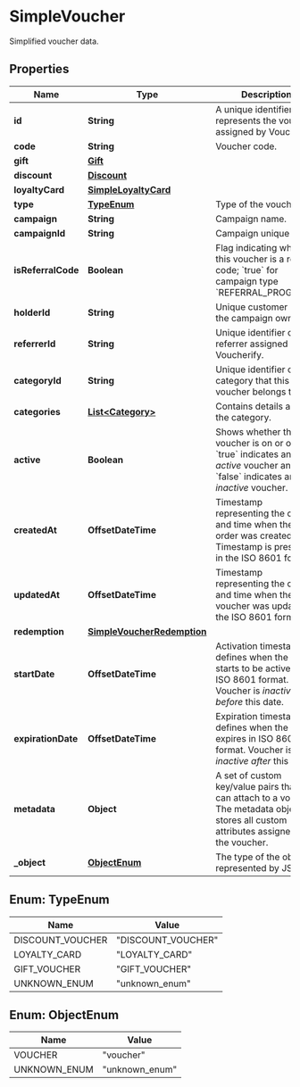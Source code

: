 

# SimpleVoucher

Simplified voucher data.

## Properties

| Name | Type | Description | Notes |
|------------ | ------------- | ------------- | -------------|
|**id** | **String** | A unique identifier that represents the voucher assigned by Voucherify. |  [optional] |
|**code** | **String** | Voucher code. |  |
|**gift** | [**Gift**](Gift.md) |  |  [optional] |
|**discount** | [**Discount**](Discount.md) |  |  [optional] |
|**loyaltyCard** | [**SimpleLoyaltyCard**](SimpleLoyaltyCard.md) |  |  [optional] |
|**type** | [**TypeEnum**](#TypeEnum) | Type of the voucher. |  |
|**campaign** | **String** | Campaign name. |  [optional] |
|**campaignId** | **String** | Campaign unique ID. |  [optional] |
|**isReferralCode** | **Boolean** | Flag indicating whether this voucher is a referral code; &#x60;true&#x60; for campaign type &#x60;REFERRAL_PROGRAM&#x60;. |  [optional] |
|**holderId** | **String** | Unique customer ID of the campaign owner. |  [optional] |
|**referrerId** | **String** | Unique identifier of the referrer assigned by Voucherify. |  [optional] |
|**categoryId** | **String** | Unique identifier of the category that this voucher belongs to. |  [optional] |
|**categories** | [**List&lt;Category&gt;**](Category.md) | Contains details about the category. |  [optional] |
|**active** | **Boolean** | Shows whether the voucher is on or off. &#x60;true&#x60; indicates an *active* voucher and &#x60;false&#x60; indicates an *inactive* voucher. |  [optional] |
|**createdAt** | **OffsetDateTime** | Timestamp representing the date and time when the order was created. Timestamp is presented in the ISO 8601 format. |  |
|**updatedAt** | **OffsetDateTime** | Timestamp representing the date and time when the voucher was updated in the ISO 8601 format. |  [optional] |
|**redemption** | [**SimpleVoucherRedemption**](SimpleVoucherRedemption.md) |  |  [optional] |
|**startDate** | **OffsetDateTime** | Activation timestamp defines when the code starts to be active in ISO 8601 format. Voucher is *inactive before* this date. |  [optional] |
|**expirationDate** | **OffsetDateTime** | Expiration timestamp defines when the code expires in ISO 8601 format.  Voucher is *inactive after* this date. |  [optional] |
|**metadata** | **Object** | A set of custom key/value pairs that you can attach to a voucher. The metadata object stores all custom attributes assigned to the voucher. |  [optional] |
|**_object** | [**ObjectEnum**](#ObjectEnum) | The type of the object represented by JSON. |  |



## Enum: TypeEnum

| Name | Value |
|---- | -----|
| DISCOUNT_VOUCHER | &quot;DISCOUNT_VOUCHER&quot; |
| LOYALTY_CARD | &quot;LOYALTY_CARD&quot; |
| GIFT_VOUCHER | &quot;GIFT_VOUCHER&quot; |
| UNKNOWN_ENUM | &quot;unknown_enum&quot; |



## Enum: ObjectEnum

| Name | Value |
|---- | -----|
| VOUCHER | &quot;voucher&quot; |
| UNKNOWN_ENUM | &quot;unknown_enum&quot; |



